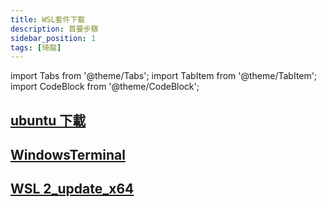 ```yaml
---
title: WSL套件下載
description: 首要步驟
sidebar_position: 1
tags: [琦龍]
---
```


import Tabs from '@theme/Tabs';
import TabItem from '@theme/TabItem';
import CodeBlock from '@theme/CodeBlock';

## [ubuntu 下載](https://drive.brid.cf/d/Microsoft/yuntech/0.%20%E8%AA%B2%E7%A8%8B%E8%B3%87%E6%96%99/1.%20%E4%B8%80%E5%B9%B4%E7%B4%9A%E4%B8%8A%E5%AD%B8%E6%9C%9F/3.9%20%E7%B6%B2%E8%B7%AF%E7%AE%A1%E7%90%86/10.19%20WSL2/Ubuntu2004.210825.appx)

## [WindowsTerminal](https://drive.brid.cf/d/Microsoft/yuntech/0.%20%E8%AA%B2%E7%A8%8B%E8%B3%87%E6%96%99/1.%20%E4%B8%80%E5%B9%B4%E7%B4%9A%E4%B8%8A%E5%AD%B8%E6%9C%9F/3.9%20%E7%B6%B2%E8%B7%AF%E7%AE%A1%E7%90%86/10.19%20WSL2/WindowsTerminal_1.15.2524.0.msixbundle)

## [WSL 2_update_x64](https://drive.brid.cf/d/Microsoft/yuntech/0.%20%E8%AA%B2%E7%A8%8B%E8%B3%87%E6%96%99/1.%20%E4%B8%80%E5%B9%B4%E7%B4%9A%E4%B8%8A%E5%AD%B8%E6%9C%9F/3.9%20%E7%B6%B2%E8%B7%AF%E7%AE%A1%E7%90%86/10.19%20WSL2/WSL%202_update_x64.msi)
